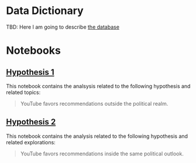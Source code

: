 # Data Dictionary

TBD: Here I am going to describe [the database](./youtube_recommendations.sqlite)

# Notebooks

## [Hypothesis 1](./hypothesis1.ipynb)

This notebook contains the analsysis related to the following hypothesis and related topics:
> YouTube favors recommendations outside the political realm.

## [Hypothesis 2](./hypothesis2.ipynb)

This notebook contains the analysis related to the following hypothesis and related explorations:
> YouTube favors recommendations inside the same political outlook.